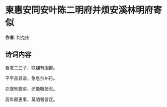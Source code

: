 # 柬惠安同安叶陈二明府并烦安溪林明府寄似

**作者**: 刘克庄

## 诗词内容

吾友二三子，联翩有国都。

平平虽县谱，急急奈州符。

亦既吹虀矣，还能吸醋无。

高年颇更事，莫哂瞽言迂。

